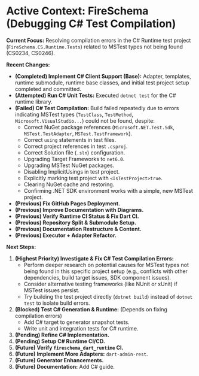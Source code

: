 <!-- Version: 1.6 | Last Updated: 2025-04-05 | Updated By: Cline -->
# Active Context: FireSchema (Debugging C# Test Compilation)

**Current Focus:** Resolving compilation errors in the C# Runtime test project (`FireSchema.CS.Runtime.Tests`) related to MSTest types not being found (CS0234, CS0246).

**Recent Changes:**

-   **(Completed) Implement C# Client Support (Base):** Adapter, templates, runtime submodule, runtime base classes, and initial test project setup completed and committed.
-   **(Attempted) Run C# Unit Tests:** Executed `dotnet test` for the C# runtime library.
-   **(Failed) C# Test Compilation:** Build failed repeatedly due to errors indicating MSTest types (`TestClass`, `TestMethod`, `Microsoft.VisualStudio...`) could not be found, despite:
    -   Correct NuGet package references (`Microsoft.NET.Test.Sdk`, `MSTest.TestAdapter`, `MSTest.TestFramework`).
    -   Correct `using` statements in test files.
    -   Correct project references in test `.csproj`.
    -   Correct Solution file (`.sln`) configuration.
    -   Upgrading Target Frameworks to `net6.0`.
    -   Upgrading MSTest NuGet packages.
    -   Disabling ImplicitUsings in test project.
    -   Explicitly marking test project with `<IsTestProject>true`.
    -   Clearing NuGet cache and restoring.
    -   Confirming .NET SDK environment works with a simple, new MSTest project.
-   **(Previous) Fix GitHub Pages Deployment.**
-   **(Previous) Improve Documentation with Diagrams.**
-   **(Previous) Verify Runtime CI Status & Fix Dart CI.**
-   **(Previous) Repository Split & Submodule Setup.**
-   **(Previous) Documentation Restructure & Content.**
-   **(Previous) Executor + Adapter Refactor.**

**Next Steps:**

1.  **(Highest Priority) Investigate & Fix C# Test Compilation Errors:**
    -   Perform deeper research on potential causes for MSTest types not being found in this specific project setup (e.g., conflicts with other dependencies, build target issues, SDK component issues).
    -   Consider alternative testing frameworks (like NUnit or xUnit) if MSTest issues persist.
    -   Try building the test project directly (`dotnet build`) instead of `dotnet test` to isolate build errors.
2.  **(Blocked) Test C# Generation & Runtime:** (Depends on fixing compilation errors)
    -   Add C# target to generator snapshot tests.
    -   Write unit and integration tests for C# runtime.
3.  **(Pending) Refine C# Implementation.**
4.  **(Pending) Setup C# Runtime CI/CD.**
5.  **(Future) Verify `fireschema_dart_runtime` CI.**
6.  **(Future) Implement More Adapters:** `dart-admin-rest`.
7.  **(Future) Generator Enhancements.**
8.  **(Future) Documentation:** Add C# guide.

